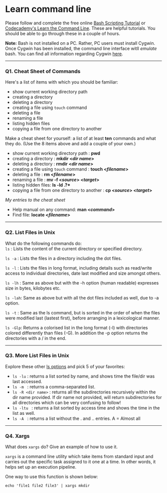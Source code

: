 # Learn command line

Please follow and complete the free online [Bash Scripting Tutorial](https://ryanstutorials.net/bash-scripting-tutorial/) or [Codecademy's Learn the Command Line](https://www.codecademy.com/learn/learn-the-command-line). These are helpful tutorials. You should be able to go through these in a couple of hours.

**Note:** Bash is not installed on a PC. Rather, PC users must install Cygwin. Once Cygwin has been installed, the command line interface witll _emulate_ bash. You can find all information regarding Cygwin [here](https://www.cygwin.com/).

---

### Q1.  Cheat Sheet of Commands  

Here's a list of items with which you should be familiar:  
* show current working directory path
* creating a directory
* deleting a directory
* creating a file using `touch` command
* deleting a file
* renaming a file
* listing hidden files
* copying a file from one directory to another

Make a cheat sheet for yourself: a list of at least **ten** commands and what they do.  (Use the 8 items above and add a couple of your own.)  

* show current working directory path : **pwd**
* creating a directory : **mkdir <_dir name_>**
* deleting a directory : **rmdir <_dir name_>**
* creating a file using `touch` command : **touch <_filename_>**
* deleting a file : **rm <_filename_>**
* renaming a file : **mv -f <_source_> <_target_>**
* listing hidden files: __ls -ld .?*__
* copying a file from one directory to another : **cp <_source_> <_target_>**

_My entries to the cheat sheet_

* Help manual on any command: **man <_command_>**
* Find file: **locate <_filename_>**
---

### Q2.  List Files in Unix   

What do the following commands do:  
`ls`     : Lists the content of the current directory or specified directory.

`ls -a`  : Lists the files in a directory including the dot files. 

`ls -l`  : Lists the files in long format, including details such as read/write access to individual directories, date last modified and size amongst others.

`ls -lh` : Same as above but with the -h option (human readable) expresses size in bytes, kilobytes etc. 

`ls -lah`: Same as above but with all the dot files included as well, due to -a option.

`ls -t`  : Same as the ls command, but is sorted in the order of when the files were modified last (lastest first), before arranging in a lexicological manner.

`ls -Glp`: Returns a colorised list in the long format (-l) with directories colored differently than files (-G). In addition the -p option returns the directories with a / in the end. 


---

### Q3.  More List Files in Unix  

Explore these other [ls options](http://www.techonthenet.com/unix/basic/ls.php) and pick 5 of your favorites:

* `ls -lu` : returns a list sorted by name, and shows time the file/dir was last accessed.
* `ls -m ` : returns a comma-separated list.
* `ls -R <dir name>` : returns all the subdirectories recursively within the dir name provided. If dir name not provided, will return subdirectories for all directories which can be very confusing to follow!
* `ls -ltu ` : returns a list sorted by access time and shows the time in the list as well.
* `ls -A ` : returns a list without the . and .. entries. A = Almost all


---

### Q4.  Xargs   

What does `xargs` do? Give an example of how to use it.

`xargs` is a command line utility which take items from standard input and carries out the specific task assigned to it one at a time. In other words, it helps set up an execution pipeline.

One way to use this function is shown below: 

```
echo 'file1 file2 file3' | xargs mkdir
```


 

